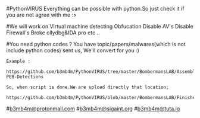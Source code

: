 #PythonVIRUS
	Everything can be possible with python.So just check it if you are not agree with me :>

#We will work on 
        Virtual machine detecting
        Obfucation
        Disable AV's
        Disable Firewall's
        Broke ollydbg&IDA pro etc .. 

#You need python codes ? 
	You have topic/papers/malwares(which is not include python codes) sent us, We'll convert for you :)
	
	Example : 
		https://github.com/b3mb4m/PythonVIRUS/tree/master/BombermansLAB/Assembly-PEB-Detections
	
	So, when script is done.We are upload directly that location;
		https://github.com/b3mb4m/PythonVIRUS/blob/master/BombermansLAB/FinishedScripts/
		
	


#b3mb4m@protonmail.com
#b3mb4m@sigaint.org
#b3mb4m@tuta.io
